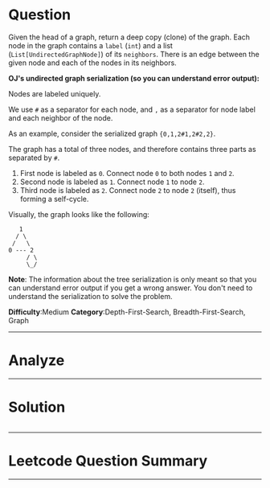 
# Question

Given the head of a graph, return a deep copy (clone) of the graph. Each node in the graph contains a  `label` (`int`) and a list (`List[UndirectedGraphNode]`) of its  `neighbors`. There is an edge between the given node and each of the nodes in its neighbors.

**OJ's undirected graph serialization (so you can understand error output):**

Nodes are labeled uniquely.

We use  `#`  as a separator for each node, and  `,`  as a separator for node label and each neighbor of the node.

As an example, consider the serialized graph  `{0,1,2#1,2#2,2}`.

The graph has a total of three nodes, and therefore contains three parts as separated by  `#`.

1. First node is labeled as  `0`. Connect node  `0`  to both nodes  `1`  and  `2`.
2. Second node is labeled as  `1`. Connect node  `1`  to node  `2`.
3. Third node is labeled as  `2`. Connect node  `2`  to node  `2`  (itself), thus forming a self-cycle.

Visually, the graph looks like the following:

       1
      / \
     /   \
    0 --- 2
         / \
         \_/

**Note**: The information about the tree serialization is only meant so that you can understand error output if you get a wrong answer. You don't need to understand the serialization to solve the problem.

**Difficulty**:Medium
**Category**:Depth-First-Search, Breadth-First-Search, Graph


------------

# Analyze

------------

# Solution

```cpp

```

------------

# Leetcode Question Summary


------------
